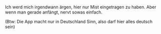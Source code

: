 Ich werd mich irgendwann ärgen, hier nur Mist eingetragen zu haben. Aber wenn man gerade anfängt, nervt sowas einfach.

(Btw: Die App macht nur in Deutschland Sinn, also darf hier alles deutsch sein)